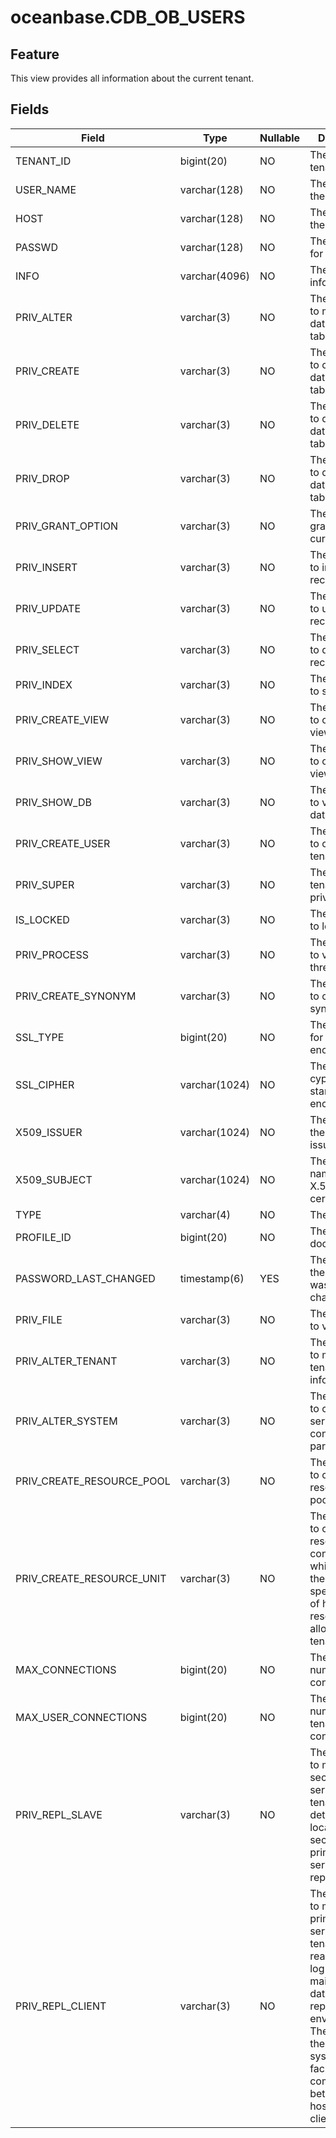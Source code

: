 # oceanbase.CDB_OB_USERS

## Feature

This view provides all information about the current tenant.

## Fields

| Field | Type | Nullable | Description |
|---------------------------|---------------|------|-----|
| TENANT_ID | bigint(20) | NO | The ID of the tenant. |
| USER_NAME | varchar(128) | NO | The name of the tenant. |
| HOST | varchar(128) | NO | The name of the server. |
| PASSWD | varchar(128) | NO | The password for the tenant. |
| INFO | varchar(4096) | NO | The tenant information. |
| PRIV_ALTER | varchar(3) | NO | The privilege to modify databases or tables. |
| PRIV_CREATE | varchar(3) | NO | The privilege to create databases or tables. |
| PRIV_DELETE | varchar(3) | NO | The privilege to drop database or table records. |
| PRIV_DROP | varchar(3) | NO | The privilege to drop databases or tables. |
| PRIV_GRANT_OPTION | varchar(3) | NO | The privilege granted on the current tenant. |
| PRIV_INSERT | varchar(3) | NO | The privilege to insert records. |
| PRIV_UPDATE | varchar(3) | NO | The privilege to update records. |
| PRIV_SELECT | varchar(3) | NO | The privilege to query records. |
| PRIV_INDEX | varchar(3) | NO | The privilege to set indexes. |
| PRIV_CREATE_VIEW | varchar(3) | NO | The privilege to create views. |
| PRIV_SHOW_VIEW | varchar(3) | NO | The privilege to check views. |
| PRIV_SHOW_DB | varchar(3) | NO | The privilege to view all databases. |
| PRIV_CREATE_USER | varchar(3) | NO | The privilege to create tenants. |
| PRIV_SUPER | varchar(3) | NO | The super tenant privilege. |
| IS_LOCKED | varchar(3) | NO | The privilege to lock tables. |
| PRIV_PROCESS | varchar(3) | NO | The privilege to view all threads. |
| PRIV_CREATE_SYNONYM | varchar(3) | NO | The privilege to create synonyms. |
| SSL_TYPE | bigint(20) | NO | The SSL type for standard encryption. |
| SSL_CIPHER | varchar(1024) | NO | The SSL cypher for standard encryption. |
| X509_ISSUER | varchar(1024) | NO | The name of the X.509 issuer. |
| X509_SUBJECT | varchar(1024) | NO | The subject name of the X.509 certificate. |
| TYPE | varchar(4) | NO | The type. |
| PROFILE_ID | bigint(20) | NO | The ID of the document. |
| PASSWORD_LAST_CHANGED | timestamp(6) | YES | The time when the password was last changed. |
| PRIV_FILE | varchar(3) | NO | The privilege to view files. |
| PRIV_ALTER_TENANT | varchar(3) | NO | The privilege to modify tenant information. |
| PRIV_ALTER_SYSTEM | varchar(3) | NO | The privilege to change server configuration parameters. |
| PRIV_CREATE_RESOURCE_POOL | varchar(3) | NO | The privilege to create resource pools. |
| PRIV_CREATE_RESOURCE_UNIT | varchar(3) | NO | The privilege to create resource unit configurations, which describe the specifications of hardware resources allocated to tenants.  |
| MAX_CONNECTIONS | bigint(20) | NO | The maximum number of connections. |
| MAX_USER_CONNECTIONS | bigint(20) | NO | The maximum number of tenant connections. |
| PRIV_REPL_SLAVE | varchar(3) | NO | The privilege to manage secondary servers.  A tenant can determine the location of secondary and primary servers for replication.  |
| PRIV_REPL_CLIENT | varchar(3) | NO | The privilege to manage primary servers.  A tenant can read the binary log files to maintain the database replication environment. The user is in the primary system, which facilitates communication between the host and clients.  |

